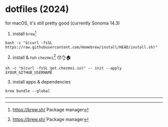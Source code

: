 # dotfiles (2024)

for macOS, it's still pretty good (currently Sonoma 14.3)

1. install `brew`[^1]

```
bash -c "$(curl -fsSL https://raw.githubusercontent.com/Homebrew/install/HEAD/install.sh)"
```

2. install & run `chezmoi`[^1] 😙👌🏠

```
sh -c "$(curl -fsSL get.chezmoi.io)" -- init --apply $YOUR_GITHUB_USERNAME
```

3. install apps & dependencies

```
brew bundle --global
```

---

[^1]: https://brew.sh/ Package manager
[^2]: https://chezmoi.io/ Dotfiles manager
